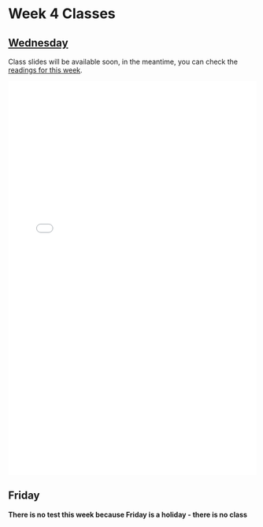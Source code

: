# Week 4 Classes

## [Wednesday](https://github.com/ubco-cmps/cosc122_course/raw/main/files/Class4A.pdf)

Class slides will be available soon, in the meantime, you can check the [readings for this week](./readings.md).

<iframe src="../../Class4A.pdf" width="100%" height="800px" frameBorder="0"> </iframe>

## Friday

**There is no test this week because Friday is a holiday - there is no class**